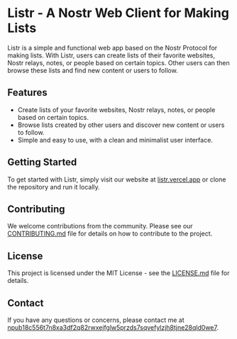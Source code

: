 # Listr - A Nostr Web Client for Making Lists

Listr is a simple and functional web app based on the Nostr Protocol for making lists. With Listr, users can create lists of their favorite websites, Nostr relays, notes, or people based on certain topics. Other users can then browse these lists and find new content or users to follow.

## Features

- Create lists of your favorite websites, Nostr relays, notes, or people based on certain topics.
- Browse lists created by other users and discover new content or users to follow.
- Simple and easy to use, with a clean and minimalist user interface.

## Getting Started

To get started with Listr, simply visit our website at [listr.vercel.app](https://listr.vercel.app/) or clone the repository and run it locally.

## Contributing

We welcome contributions from the community. Please see our [CONTRIBUTING.md](https://github.com/sepehr-safari/listr/blob/main/CONTRIBUTING.md) file for details on how to contribute to the project.

## License

This project is licensed under the MIT License - see the [LICENSE.md](https://github.com/sepehr-safari/listr/blob/main/LICENSE.md) file for details.

## Contact

If you have any questions or concerns, please contact me at [npub18c556t7n8xa3df2q82rwxejfglw5przds7sqvefylzjh8tjne28qld0we7](https://www.nostribe.com/profile/npub18c556t7n8xa3df2q82rwxejfglw5przds7sqvefylzjh8tjne28qld0we7).
